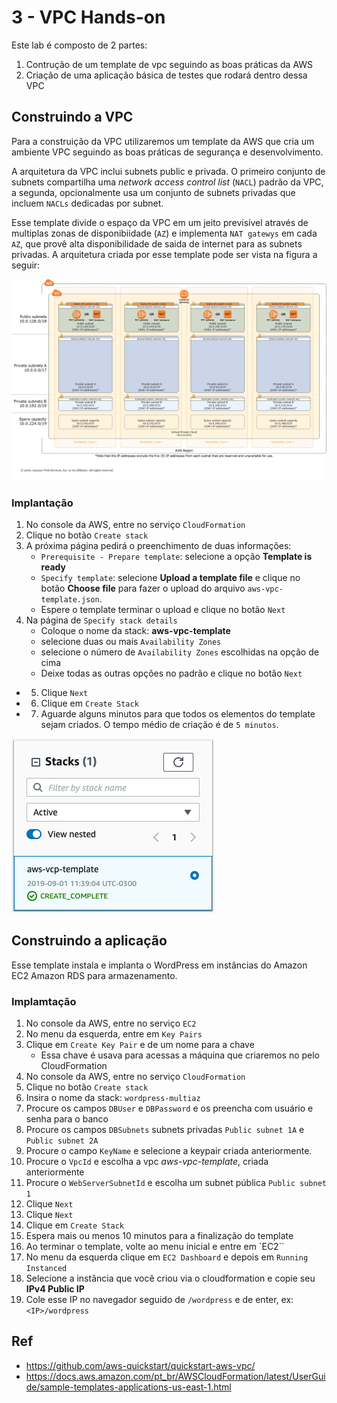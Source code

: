 3 - VPC Hands-on
==

Este lab é composto de 2 partes:

1.  Contrução de um template de vpc seguindo as boas práticas da AWS
2.  Criação de uma aplicação básica de testes que rodará dentro dessa VPC


## Construindo a VPC

Para a construição da VPC utilizaremos um template da AWS que cria um ambiente VPC seguindo as boas práticas de segurança e desenvolvimento.

A arquitetura da VPC inclui subnets public e privada. O primeiro conjunto de subnets compartilha uma *network access control list* (`NACL`) padrão da VPC, a segunda, opcionalmente usa um conjunto de subnets privadas que incluem `NACLs` dedicadas por subnet.

Esse template divide o espaço da VPC em um jeito previsível através de multiplas zonas de disponibiidade (`AZ`) e implementa `NAT gatewys` em cada `AZ`, que provê alta disponibilidade de saida de internet para as subnets privadas. A arquitetura criada por esse template pode ser vista na figura a seguir:

![Arquitetura VPC](../../imgs/5.1.png)

### Implantação

1.  No console da AWS, entre no serviço `CloudFormation`
2.  Clique no botão `Create stack`
3.  A próxima página pedirá o preenchimento de duas informações:
    -  `Prerequisite - Prepare template`: selecione a opção **Template is ready**
    -  `Specify template`: selecione **Upload a template file** e clique no botão **Choose file** para fazer o upload do arquivo `aws-vpc-template.json`.
    -  Espere o template terminar o upload e clique no botão `Next`
4. Na página de `Specify stack details`
   - Coloque o nome da stack: **aws-vpc-template**
   - selecione duas ou mais `Availability Zones`
   - selecione o número de `Availability Zones` escolhidas na opção de cima
   - Deixe todas as outras opções no padrão e clique no botão `Next`
 - 5. Clique `Next`
 - 6. Clique em `Create Stack`
 - 7. Aguarde alguns minutos para que todos os elementos do template sejam criados. O tempo médio de criação é de `5 minutos`.

![Stack VPC Completa](../../imgs/5.2.png)

## Construindo a aplicação

Esse template instala e implanta o WordPress em instâncias do Amazon EC2 Amazon RDS para armazenamento.

### Implamtação

1.  No console da AWS, entre no serviço `EC2`
2.  No menu da esquerda, entre em `Key Pairs`
3.  Clique em `Create Key Pair` e de um nome para a chave
    -  Essa chave é usava para acessas a máquina que criaremos no pelo CloudFormation
4.  No console da AWS, entre no serviço `CloudFormation`
5.  Clique no botão `Create stack`
6.  Insira o nome da stack: `wordpress-multiaz`
7.  Procure os campos `DBUser` e `DBPassword` e os preencha com usuário e senha para o banco
8.  Procure os campos `DBSubnets` subnets privadas `Public subnet 1A` e `Public subnet 2A`
9.  Procure o campo `KeyName` e selecione a keypair criada anteriormente.
10. Procure o `VpcId` e escolha a vpc *aws-vpc-template*, criada anteriormente
11. Procure o `WebServerSubnetId` e escolha um subnet pública `Public subnet 1`
12. Clique `Next`
13. Clique `Next`
14. Clique em `Create Stack`
15. Espera mais ou menos 10 minutos para a finalização do template
16. Ao terminar o template, volte ao menu inicial e entre em `EC2``
17. No menu da esquerda clique em `EC2 Dashboard` e depois em `Running Instanced`
18. Selecione a instância que você criou via o cloudformation e copie seu **IPv4 Public IP** 
19. Cole esse IP no navegador seguido de `/wordpress` e de enter, ex: `<IP>/wordpress`
## Ref
-   https://github.com/aws-quickstart/quickstart-aws-vpc/
-   https://docs.aws.amazon.com/pt_br/AWSCloudFormation/latest/UserGuide/sample-templates-applications-us-east-1.html
